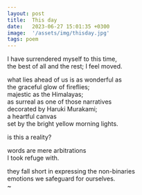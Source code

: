 ```yaml
---
layout: post
title:  This day
date:   2023-06-27 15:01:35 +0300
image:  '/assets/img/thisday.jpg'
tags: poem 
---
```

I have surrendered myself to this time,  
the best of all and the rest; I feel moved.

what lies ahead of us is as wonderful as  
the graceful glow of fireflies;  
majestic as the Himalayas;  
as surreal as one of those narratives  
decorated by Haruki Murakami;  
a heartful canvas  
set by the bright yellow morning lights.  

is this a reality?  

words are mere arbitrations  
I took refuge with.  

they fall short in expressing the non-binaries  
emotions we safeguard for ourselves.  
~
